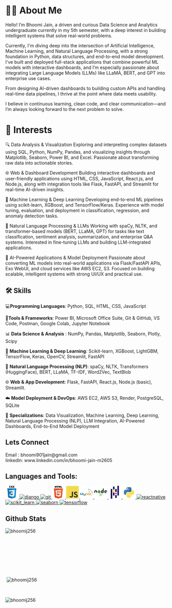<h3 align="center"></h3>

<h1 align="left"> 👩‍💻 About Me </h1>
<p align="left">
Hello! I’m Bhoomi Jain, a driven and curious Data Science and Analytics undergraduate currently in my 5th semester, with a deep interest in building intelligent systems that solve real-world problems.

Currently, I'm diving deep into the intersection of Artificial Intelligence, Machine Learning, and Natural Language Processing, with a strong foundation in Python, data structures, and end-to-end model development. I've built and deployed full-stack applications that combine powerful ML models with interactive dashboards, and I’m especially passionate about integrating Large Language Models (LLMs) like LLaMA, BERT, and GPT into enterprise use cases.

From designing AI-driven dashboards to building custom APIs and handling real-time data pipelines, I thrive at the point where data meets usability.

I believe in continuous learning, clean code, and clear communication—and I’m always looking forward to the next problem to solve.
</p>

<h1 align ="left">📌 Interests</h1>
<p>
🔍 Data Analysis & Visualization
Exploring and interpreting complex datasets using SQL, Python, NumPy, Pandas, and visualizing insights through Matplotlib, Seaborn, Power BI, and Excel. Passionate about transforming raw data into actionable stories.

🌐 Web & Dashboard Development
Building interactive dashboards and user-friendly applications using HTML, CSS, JavaScript, React.js, and Node.js, along with integration tools like Flask, FastAPI, and Streamlit for real-time AI-driven insights.

🤖 Machine Learning & Deep Learning
Developing end-to-end ML pipelines using scikit-learn, XGBoost, and TensorFlow/Keras. Experience with model tuning, evaluation, and deployment in classification, regression, and anomaly detection tasks.

🧠 Natural Language Processing & LLMs
Working with spaCy, NLTK, and transformer-based models (BERT, LLaMA, GPT) for tasks like text classification, sentiment analysis, summarization, and enterprise Q&A systems. Interested in fine-tuning LLMs and building LLM-integrated applications.

🚀 AI-Powered Applications & Model Deployment
Passionate about converting ML models into real-world applications via Flask/FastAPI APIs, Exo WebUI, and cloud services like AWS EC2, S3. Focused on building scalable, intelligent systems with strong UI/UX and practical use.
</p>

<h2 align ="left">🛠️ Skills</h2>

💻<b>Programming Languages</b>: Python, SQL, HTML, CSS, JavaScript


🧰<b>Tools & Frameworks</b>: Power BI, Microsoft Office Suite, Git & GitHub, VS Code, Postman, Google Colab, Jupyter Notebook

📊 <b>Data Science & Analysis</b> : NumPy, Pandas, Matplotlib, Seaborn, Plotly, Scipy

🤖 <b>Machine Learning & Deep Learning</b>: Scikit-learn, XGBoost, LightGBM, TensorFlow, Keras, OpenCV, Streamlit, FastAPI

💬 <b>Natural Language Processing (NLP)</b>: spaCy, NLTK, Transformers (HuggingFace), BERT, LLaMA, TF-IDF, Word2Vec, TextBlob

🌐 <b> Web & App Development</b>: Flask, FastAPI, React.js, Node.js (basic), Streamlit.

☁️<b> Model Deployment & DevOps</b>: AWS EC2, AWS S3, Render, PostgreSQL, SQLite

📌 <b>Specializations</b>: Data Visualization, Machine Learning, Deep Learning, Natural Language Processing (NLP),
LLM Integration, AI-Powered Dashboards, End-to-End Model Deployment



<h2>Lets Connect</h2>
Email : bhoomi901jain@gmail.com
<br>
linkedln: www.linkedin.com/in/bhoomi-jain-m2605











<h2 align="left">Languages and Tools:</h2>

<p align="left"> <a href="https://www.w3schools.com/css/" target="_blank" rel="noreferrer"> <img src="https://raw.githubusercontent.com/devicons/devicon/master/icons/css3/css3-original-wordmark.svg" alt="css3" width="40" height="40"/> </a> <a href="https://www.djangoproject.com/" target="_blank" rel="noreferrer"> <img src="https://cdn.worldvectorlogo.com/logos/django.svg" alt="django" width="40" height="40"/> </a> <a href="https://git-scm.com/" target="_blank" rel="noreferrer"> <img src="https://www.vectorlogo.zone/logos/git-scm/git-scm-icon.svg" alt="git" width="40" height="40"/> </a> <a href="https://www.w3.org/html/" target="_blank" rel="noreferrer"> <img src="https://raw.githubusercontent.com/devicons/devicon/master/icons/html5/html5-original-wordmark.svg" alt="html5" width="40" height="40"/> </a> 
<a href="https://developer.mozilla.org/en-US/docs/Web/JavaScript" target="_blank" rel="noreferrer"><img src="https://raw.githubusercontent.com/devicons/devicon/master/icons/javascript/javascript-original.svg" alt="javascript" width="40" height="40"/> </a> <a href="https://www.mysql.com/" target="_blank" rel="noreferrer"> <img src="https://raw.githubusercontent.com/devicons/devicon/master/icons/mysql/mysql-original-wordmark.svg" alt="mysql" width="40" height="40"/> </a> <a href="https://nodejs.org" target="_blank" rel="noreferrer"> <img src="https://raw.githubusercontent.com/devicons/devicon/master/icons/nodejs/nodejs-original-wordmark.svg" alt="nodejs" width="40" height="40"/> </a> <a href="https://pandas.pydata.org/" target="_blank" rel="noreferrer"> 
<img src="https://raw.githubusercontent.com/devicons/devicon/2ae2a900d2f041da66e950e4d48052658d850630/icons/pandas/pandas-original.svg" alt="pandas" width="40" height="40"/> </a> <a href="https://www.python.org" target="_blank" rel="noreferrer"> <img src="https://raw.githubusercontent.com/devicons/devicon/master/icons/python/python-original.svg" alt="python" width="40" height="40"/> </a> <a href="https://reactnative.dev/" target="_blank" rel="noreferrer"> <img src="https://reactnative.dev/img/header_logo.svg" alt="reactnative" width="40" height="40"/> </a> <a href="https://scikit-learn.org/" target="_blank" rel="noreferrer"> <img src="https://upload.wikimedia.org/wikipedia/commons/0/05/Scikit_learn_logo_small.svg" alt="scikit_learn" width="40" height="40"/> </a> <a href="https://seaborn.pydata.org/" target="_blank" rel="noreferrer"> <img src="https://seaborn.pydata.org/_images/logo-mark-lightbg.svg" alt="seaborn" width="40" height="40"/> </a> <a href="https://www.tensorflow.org" target="_blank" rel="noreferrer"> <img src="https://www.vectorlogo.zone/logos/tensorflow/tensorflow-icon.svg" alt="tensorflow" width="40" height="40"/> </a> </p>



Github Stats
-----------------------------------------------------------



<p><img align="left" src="https://github-readme-stats.vercel.app/api/top-langs?username=bhoomij256&show_icons=true&locale=en&layout=compact" alt="bhoomij256"/></p>
<br><br><br><br><br><br><br><br>

<p>&nbsp;<img align="center" src="https://github-readme-stats.vercel.app/api?username=bhoomij256&show_icons=true&locale=en" alt="bhoomij256" /></p>
<br>

<p><img align="center" src="https://github-readme-streak-stats.herokuapp.com/?user=bhoomij256&" alt="bhoomij256" /></p>











